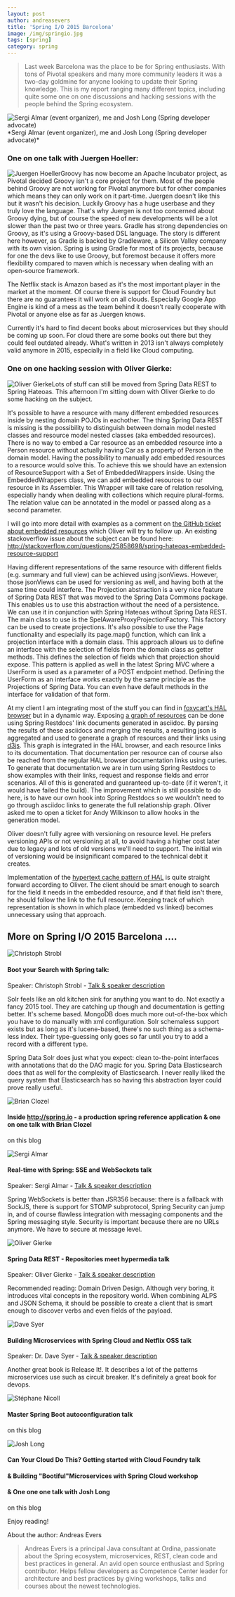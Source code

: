 ```yaml
---
layout: post
author: andreasevers
title: 'Spring I/O 2015 Barcelona'
image: /img/springio.jpg
tags: [spring]
category: spring
---
```


>Last week Barcelona was the place to be for Spring enthusiasts. With tons of Pivotal speakers and many more community leaders it was a two-day goldmine for anyone looking to update their Spring knowledge. This is my report ranging many different topics, including quite some one on one discussions and hacking sessions with the people behind the Spring ecosystem.

<img style="float: left;" alt="Sergi Almar (event organizer), me and Josh Long (Spring developer advocate)" src="https://www.ordina.be/~/media/images/ordinabe/blogs/andreas2.jpg?la=nl-nl&amp;h=429&amp;w=763">
*Sergi Almar (event organizer), me and Josh Long (Spring developer advocate)*

### One on one talk with Juergen Hoeller:

![Juergen Hoeller](https://www.ordina.be/~/media/images/ordinabe/blogs/andreas3.jpg?la=nl-nl)Groovy has now become an Apache Incubator project, as Pivotal decided Groovy isn't a core project for them. Most of the people behind Groovy are not working for Pivotal anymore but for other companies which means they can only work on it part-time. Juergen doesn't like this but it wasn't his decision. Luckily Groovy has a huge userbase and they truly love the language. That's why Juergen is not too concerned about Groovy dying, but of course the speed of new developments will be a lot slower than the past two or three years.
Gradle has strong dependencies on Groovy, as it's using a Groovy-based DSL language. The story is different here however, as Gradle is backed by Gradleware, a Silicon Valley company with its own vision. Spring is using Gradle for most of its projects, because for one the devs like to use Groovy, but foremost because it offers more flexibility compared to maven which is necessary when dealing with an open-source framework.

The Netflix stack is Amazon based as it's the most important player in the market at the moment. Of course there is support for Cloud Foundry but there are no guarantees it will work on all clouds. Especially Google App Engine is kind of a mess as the team behind it doesn't really cooperate with Pivotal or anyone else as far as Juergen knows.

Currently it's hard to find decent books about microservices but they should be coming up soon. For cloud there are some books out there but they could feel outdated already. What's written in 2013 isn't always completely valid anymore in 2015, especially in a field like Cloud computing.

### One on one hacking session with Oliver Gierke:

![Oliver Gierke](https://www.ordina.be/~/media/images/ordinabe/blogs/andreas5.png?la=nl-nl)Lots of stuff can still be moved from Spring Data REST to Spring Hateoas. This afternoon I'm sitting down with Oliver Gierke to do some hacking on the subject.

It's possible to have a resource with many different embedded resources inside by nesting domain POJOs in eachother. The thing Spring Data REST is missing is the possibility to distinguish between domain model nested classes and resource model nested classes (aka embedded resources). There is no way to embed a Car resource as an embedded resource into a Person resource without actually having Car as a property of Person in the domain model. Having the possibility to manually add embedded resources to a resource would solve this.
To achieve this we should have an extension of ResourceSupport with a Set of EmbeddedWrappers inside. Using the EmbeddedWrappers class, we can add embedded resources to our resource in its Assembler. This Wrapper will take care of relation resolving, especially handy when dealing with collections which require plural-forms. The relation value can be annotated in the model or passed along as a second parameter.

I will go into more detail with examples as a comment on [the GitHub ticket about embedded resources](https://github.com/spring-projects/spring-hateoas/issues/270) which Oliver will try to follow up. An existing stackoverflow issue about the subject can be found here: http://stackoverflow.com/questions/25858698/spring-hateoas-embedded-resource-support

Having different representations of the same resource with different fields (e.g. summary and full view) can be achieved using jsonViews. However, those jsonViews can be used for versioning as well, and having both at the same time could interfere. The Projection abstraction is a very nice feature of Spring Data REST that was moved to the Spring Data Commons package. This enables us to use this abstraction without the need of a persistence. We can use it in conjunction with Spring Hateoas without Spring Data REST.
The main class to use is the SpelAwareProxyProjectionFactory. This factory can be used to create projections. It's also possible to use the Page functionality and especially its page.map() function, which can link a projection interface with a domain class. This approach allows us to define an interface with the selection of fields from the domain class as getter methods. This defines the selection of fields which that projection should expose.
This pattern is applied as well in the latest Spring MVC where a UserForm is used as a parameter of a POST endpoint method. Defining the UserForm as an interface works exactly by the same principle as the Projections of Spring Data. You can even have default methods in the interface for validation of that form.

At my client I am integrating most of the stuff you can find in [foxycart's HAL browser](https://api-sandbox.foxycart.com/hal-browser/browser.html) but in a dynamic way. Exposing [a graph of resources](https://api-sandbox.foxycart.com/hal-browser/browser.html) can be done using Spring Restdocs' link documents generated in asciidoc. By parsing the results of these asciidocs and merging the results, a resulting json is aggregated and used to generate a graph of resources and their links using [d3js](http://d3js.org/). This graph is integrated in the HAL browser, and each resource links to its documentation. That documentation per resource can of course also be reached from the regular HAL browser documentation links using curies. To generate that documentation we are in turn using Spring Restdocs to show examples with their links, request and response fields and error scenarios. All of this is generated and guaranteed up-to-date (if it weren't, it would have failed the build). 
The improvement which is still possible to do here, is to have our own hook into Spring Restdocs so we wouldn't need to go through asciidoc links to generate the full relationship graph. Oliver asked me to open a ticket for Andy Wilkinson to allow hooks in the generation model.

Oliver doesn't fully agree with versioning on resource level. He prefers versioning APIs or not versioning at all, to avoid having a higher cost later due to legacy and lots of old versions we'll need to support. The initial win of versioning would be insignificant compared to the technical debt it creates. 

Implementation of the [hypertext cache pattern of HAL](https://tools.ietf.org/html/draft-kelly-json-hal-06#section-8.3) is quite straight forward according to Oliver. The client should be smart enough to search for the field it needs in the embedded resource, and if that field isn't there, he should follow the link to the full resource. Keeping track of which representation is shown in which place (embedded vs linked) becomes unnecessary using that approach.

## More on Spring I/O 2015 Barcelona ....

![Christoph Strobl](https://www.ordina.be/~/media/images/ordinabe/blogs/andreas4.png?la=nl-nl)
#### Boot your Search with Spring talk:
Speaker: Christoph Strobl - [Talk & speaker description](http://www.springio.net/boot-your-search-with-spring/)

Solr feels like an old kitchen sink for anything you want to do. Not exactly a fancy 2015 tool. They are catching up though and documentation is getting better. It's scheme based. MongoDB does much more out-of-the-box which you have to do manually with xml configuration. Solr schemaless support exists but as long as it's lucene-based, there's no such thing as a schema-less index. Their type-guessing only goes so far until you try to add a record with a different type.

Spring Data Solr does just what you expect: clean to-the-point interfaces with annotations that do the DAO magic for you. Spring Data Elasticsearch does that as well for the complexity of Elasticsearch. I never really liked the query system that Elasticsearch has so having this abstraction layer could prove really useful.

![Brian Clozel](https://www.ordina.be/~/media/images/ordinabe/blogs/andreas6.jpg?la=nl-nl&h=227&w=227)
#### Inside http://spring.io - a production spring reference application & one on one talk with Brian Clozel

on this blog

![Sergi Almar](https://www.ordina.be/~/media/images/ordinabe/blogs/andreas7.jpg?la=nl-nl&h=224&w=227)
#### Real-time with Spring: SSE and WebSockets talk

Speaker: Sergi Almar - [Talk & speaker description](http://www.springio.net/real-time-with-spring-sse-and-websockets/)

Spring WebSockets is better than JSR356 because: there is a fallback with SockJS, there is support for STOMP subprotocol, Spring Security can jump in, and of course flawless integration with messaging components and the Spring messaging style. Security is important because there are no URLs anymore. We have to secure at message level.

![Oliver Gierke](https://www.ordina.be/~/media/images/ordinabe/blogs/andreas8.png?la=nl-nl&h=223&w=223)
#### Spring Data REST - Repositories meet hypermedia talk

Speaker: Oliver Gierke - [Talk & speaker description](http://www.springio.net/spring-data-rest-repositories-meet-hypermedia/)

Recommended reading: Domain Driven Design. Although very boring, it introduces vital concepts in the repository world. When combining ALPS and JSON Schema, it should be possible to create a client that is smart enough to discover verbs and even fields of the payload.

![Dave Syer](https://www.ordina.be/~/media/images/ordinabe/blogs/andreas9.jpg?la=nl-nl)
#### Building Microservices with Spring Cloud and Netflix OSS talk

Speaker: Dr. Dave Syer  - [Talk & speaker description](http://www.springio.net/building-microservices-with-spring-cloud-and-netflix-oss/)

Another great book is Release It!. It describes a lot of the patterns microservices use such as circuit breaker. It's definitely a great book for devops.

![Stéphane Nicoll](https://www.ordina.be/~/media/images/ordinabe/blogs/andreas10.png?la=nl-nl)
#### Master Spring Boot autoconfiguration talk

on this blog

![Josh Long](https://www.ordina.be/~/media/images/ordinabe/blogs/andreas11.jpg?la=nl-nl)
#### Can Your Cloud Do This? Getting started with Cloud Foundry talk
#### & Building "Bootiful"Microservices with Spring Cloud workshop
#### & One one one talk with Josh Long

on this blog


 Enjoy reading!

About the author:
Andreas Evers

> Andreas Evers is a principal Java consultant at Ordina, passionate
> about the Spring ecosystem, microservices, REST, clean code and best
> practices in general. An avid open source enthusiast and Spring
> contributor. Helps fellow developers as Competence Center leader for
> architecture and best practices by giving workshops, talks and courses
> about the newest technologies.

